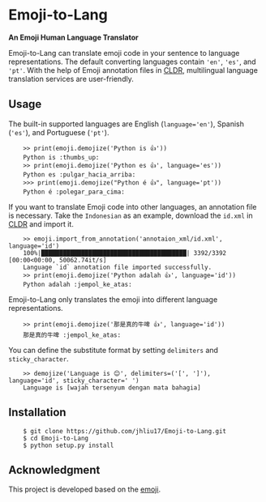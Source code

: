 # Emoji-to-Lang

**An Emoji Human Language Translator**

Emoji-to-Lang can translate emoji code in your sentence to language representations. The default converting languages contain ``'en'``, ``'es'``, and ``'pt'``. With the help of Emoji annotation files in [CLDR](https://github.com/unicode-org/cldr/tree/release-38/common/annotations), multilingual language translation services are user-friendly.


## Usage

The built-in supported languages are English (``language='en'``), Spanish (``'es'``), and Portuguese (``'pt'``).

```
    >> print(emoji.demojize('Python is 👍'))
    Python is :thumbs_up:
    >> print(emoji.demojize('Python es 👍', language='es'))
    Python es :pulgar_hacia_arriba:
    >>> print(emoji.demojize("Python é 👍", language='pt'))
    Python é :polegar_para_cima:️
```

If you want to translate Emoji code into other languages, an annotation file is necessary. Take the ``Indonesian`` as
an example, download the ``id.xml`` in [CLDR](https://github.com/unicode-org/cldr/tree/release-38/common/annotations) and
import it.

```
    >> emoji.import_from_annotation('annotaion_xml/id.xml', language='id')
    100%|████████████████████████████████████████| 3392/3392 [00:00<00:00, 50062.74it/s]
    Language `id` annotation file imported successfully.
    >> print(emoji.demojize('Python adalah 👍', language='id'))
    Python adalah :jempol_ke_atas:
```

Emoji-to-Lang only translates the emoji into different language representations.
```
    >> print(emoji.demojize('那是真的牛啤 👍', language='id'))
    那是真的牛啤 :jempol_ke_atas:
```

You can define the substitute format by setting `delimiters` and `sticky_character`.

```
    >> demojize('Language is 😊', delimiters=('[', ']'), language='id', sticky_character=' ')
    Language is [wajah tersenyum dengan mata bahagia]
```

## Installation

```
    $ git clone https://github.com/jhliu17/Emoji-to-Lang.git
    $ cd Emoji-to-Lang
    $ python setup.py install
```

## Acknowledgment

This project is developed based on the [emoji](https://github.com/carpedm20/emoji).
